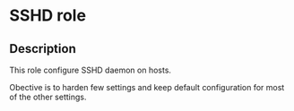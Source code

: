 # SSHD role

## Description

This role configure SSHD daemon on hosts.

Obective is to harden few settings and keep default configuration for most of the other settings.
